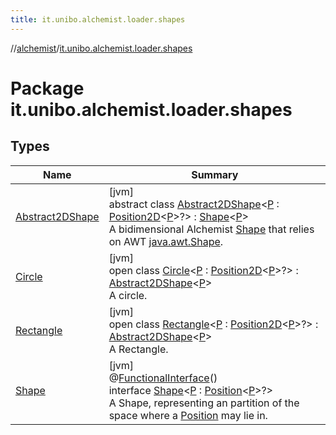 ```yaml
---
title: it.unibo.alchemist.loader.shapes
---
```

//[alchemist](../../index.html)/[it.unibo.alchemist.loader.shapes](index.html)



# Package it.unibo.alchemist.loader.shapes



## Types


| Name | Summary |
|---|---|
| [Abstract2DShape](-abstract2-d-shape/index.html) | [jvm]<br>abstract class [Abstract2DShape](-abstract2-d-shape/index.html)<[P](-abstract2-d-shape/index.html) : [Position2D](../it.unibo.alchemist.model.interfaces/-position2-d/index.html)<[P](-rectangle/index.html)>?> : [Shape](-shape/index.html)<[P](-rectangle/index.html)> <br>A bidimensional Alchemist [Shape](-shape/index.html) that relies on AWT [java.awt.Shape](https://docs.oracle.com/javase/8/docs/api/java/awt/Shape.html). |
| [Circle](-circle/index.html) | [jvm]<br>open class [Circle](-circle/index.html)<[P](-circle/index.html) : [Position2D](../it.unibo.alchemist.model.interfaces/-position2-d/index.html)<[P](-rectangle/index.html)>?> : [Abstract2DShape](-abstract2-d-shape/index.html)<[P](-rectangle/index.html)> <br>A circle. |
| [Rectangle](-rectangle/index.html) | [jvm]<br>open class [Rectangle](-rectangle/index.html)<[P](-rectangle/index.html) : [Position2D](../it.unibo.alchemist.model.interfaces/-position2-d/index.html)<[P](-rectangle/index.html)>?> : [Abstract2DShape](-abstract2-d-shape/index.html)<[P](-rectangle/index.html)> <br>A Rectangle. |
| [Shape](-shape/index.html) | [jvm]<br>@[FunctionalInterface](https://docs.oracle.com/javase/8/docs/api/java/lang/FunctionalInterface.html)()<br>interface [Shape](-shape/index.html)<[P](-shape/index.html) : [Position](../it.unibo.alchemist.model.interfaces/-position/index.html)<[P](-rectangle/index.html)>?><br>A Shape, representing an partition of the space where a [Position](../it.unibo.alchemist.model.interfaces/-position/index.html) may lie in. |

